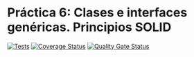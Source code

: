 # Práctica 6: Clases e interfaces genéricas. Principios SOLID

[![Tests](https://github.com/ULL-ESIT-INF-DSI-2425/prct06-generics-solid-JonathanMartinezPerez/actions/workflows/ci.yml/badge.svg)](https://github.com/ULL-ESIT-INF-DSI-2425/prct06-generics-solid-JonathanMartinezPerez/actions/workflows/ci.yml)
[![Coverage Status](https://coveralls.io/repos/github/ULL-ESIT-INF-DSI-2425/prct06-generics-solid-JonathanMartinezPerez/badge.svg?branch=main)](https://coveralls.io/github/ULL-ESIT-INF-DSI-2425/prct06-generics-solid-JonathanMartinezPerez?branch=main)
[![Quality Gate Status](https://sonarcloud.io/api/project_badges/measure?project=ULL-ESIT-INF-DSI-2425_prct06-generics-solid-JonathanMartinezPerez&metric=alert_status)](https://sonarcloud.io/summary/new_code?id=ULL-ESIT-INF-DSI-2425_prct06-generics-solid-JonathanMartinezPerez)
